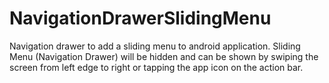 # NavigationDrawerSlidingMenu
Navigation drawer to add a sliding menu to android application.
Sliding Menu (Navigation Drawer) will be hidden and can be shown by swiping the screen from left edge to right or tapping the app icon on the action bar.
